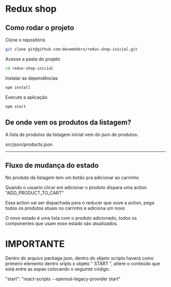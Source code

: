 # Redux shop

## Como rodar o projeto

Clone o repositório
```bash
git clone git@github.com:devemdobro/redux-shop-inicial.git
```

 Acesse a pasta do projeto
```bash
cd redux-shop-inicial
```

Instalar as dependências
```bash
npm install
```

Execute a aplicação
```bash
npm start
```

## De onde vem os produtos da listagem?

A lista de produtos da listagem inicial vem do json de produtos:

src/json/products.json

----------------------------
## Fluxo de mudança do estado

No produto da listagem tem um botão pra adicionar ao carrinho 

Quando o usuario clicar em adicionar o produto dispara uma action "ADD_PRODUCT_TO_CART"

Essa action vai ser dispachada para o reducer que ouve a action, pega todos os produtos atuais no carrinho e adiciona um novo

O novo estado é uma lista com o produto adicionado, todos os componentes que usam esse estado são atualizados.

# IMPORTANTE

Dentro do arquivo package.json, dentro do objeto scripts haverá como primeiro elemento dentro sripts o objeto " START ", altere o conteúdo que está entre as aspas colocando o seguinte código:

 "start": "react-scripts --openssl-legacy-provider start"